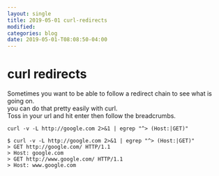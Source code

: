 ```yaml
---
layout: single
title: 2019-05-01 curl-redirects
modified:
categories: blog
date: 2019-05-01-T08:08:50-04:00
---
```


# curl redirects
Sometimes you want to be able to follow a redirect chain to see what is going on.<br>
you can do that pretty easily with curl. <br>
Toss in your url and hit enter then follow the breadcrumbs.
```
curl -v -L http://google.com 2>&1 | egrep "^> (Host:|GET)"
```

``` 
$ curl -v -L http://google.com 2>&1 | egrep "^> (Host:|GET)"
> GET http://google.com/ HTTP/1.1
> Host: google.com
> GET http://www.google.com/ HTTP/1.1
> Host: www.google.com

```
